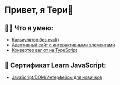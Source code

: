 # Привет, я Тери👋


## :woman_technologist: Что я умею:

- [Калькулятор без eval()](https://github.com/apaetus/Calculator)
- [Адаптивный сайт с интерактивными элементами](https://github.com/apaetus/Site-layout)
- [Конвертер валют на TypeScript](https://github.com/apaetus/rate-calculator)

## :open_book: Сертификат Learn JavaScript:
- [JavaScript/DOM/Интерфейсы для новичков](https://learn.javascript.ru/courses/jsbasic-20240520/katharina00000/ru/certificate.jpg)
